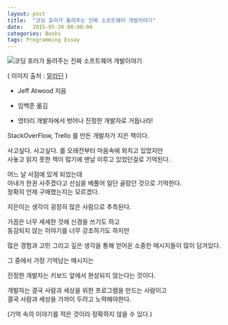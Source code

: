 ```yaml
---
layout: post
title:  "코딩 호러가 들려주는 진짜 소프트웨어 개발이야기"
date:   2015-05-30 00:00:00 
categories: Books
tags: Programming Essay
---
```


![코딩 호러가 들려주는 진짜 소프트웨어 개발이야기](http://image.aladin.co.kr/product/3334/44/cover/8998139367_1.jpg)

( 이미지 출처 : [알라딘](http://www.aladin.co.kr/shop/wproduct.aspx?ItemId=33344454) )

  * Jeff Atwood 지음
  * 임백준 옮김

  * 엉터리 개발자에서 벗어나 진정한 개발자로 거듭나라!

StackOverFlow, Trello 를 만든 개발자가 지은 책이다.

사고싶다. 사고싶다. 를 오래전부터 마음속에 외치고 있었지만  
사놓고 읽지 못한 책이 많기에 맨날 미루고 있었던걸로 기억된다.

어느 날 서점에 있게 되었는데   
아내가 한권 사주겠다고 선심을 베풀어 일단 골랐던 것으로 기억한다.  
정확히 언제 구매했는지는 모르겠다. 

<!--more-->

지은이는 생각이 굉장히 많은 사람으로 추측된다.

가끔은 너무 세세한 것에 신경을 쓰기도 하고   
동감되지 않는 이야기를 너무 강조하기도 하지만

많은 경험과 고민 그리고 깊은 생각을 통해 얻어온 소중한 메시지들이 많이 담겨있다.

그 중에서 가장 기억남는 메시지는 

진정한 개발자는 키보드 앞에서 완성되지 않는다는 것이다. 

개발자는 결국 사람과 세상을 위한 프로그램을 만드는 사람이고  
결국 사람과 세상을 가까이 두려고 노력해야한다.

(기억 속의 이야기를 적은 것이라 정확하지 않을 수 있다.)



